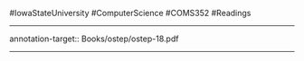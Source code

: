 #IowaStateUniversity
#ComputerScience
#COMS352
#Readings



--- 

annotation-target:: Books/ostep/ostep-18.pdf

---


